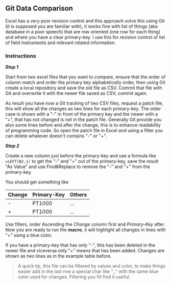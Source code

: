 ## Git Data Comparison

Excel has a very poor revision control and this approach solve this using Git (it is supposed you are familiar with), it works fine with list of things (aka database in a  poor speech) that are row oriented (one row for each thing) and where you have a clear primary-key. I use this for revision control of list of field instruments and relevant related information.

### Instructions

***Step 1***

Start from two excel files that you want to compare, ensure that the order of column match and order the primary key alphabetically order, then using Git create a local repository and save the old file as CSV. Commit that file with Git and overwrite it with the newer file saved as CSV, commit again.

As result you have now a Git tracking of two CSV files, request a patch file, this will show all the changes as two lines for each primary-key. The older case is shown with a "-" in front of the primary key and the newer with a "+", that has not changed is not in the patch file.
Generally Git provide you also some lines before and after the change, this is to enhance readability of programming code. So open the patch file in Excel and using a filter you can delete whatever doesn't contains "-" or "+".

***Step 2***

Create a new column just before the primary-key and use a formula like ```=LEFT(B2,1)``` to get the "-" and "+" out of the primary-key, save the result "As Value" and use Find&Replace to remove the "-" and "+" from the primary-key.

You should get something like

|Change|Primary-Key|Others|
|---|---|---|
|-|PT1000|...|
|+|PT1000|...|

Use filters, order Ascending the *Change* column first and *Primary-Key* after. Now you are ready to run the **macro**, it will highlight all changes in lines with "+" using a blue color.

If you have a primary-key that has only "-", this has been deleted in the newer file and viceversa only "+" means that has been added. Changes are shown as two lines as in the example table before.

> A quick tip, this file can be filtered by values and color, to make things easier add in the last row a special char like "_" with the same blue color used for changes. Filtering you fill find it useful.
